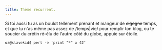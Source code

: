 ```yaml
---
title: Thème récurrent.
---
```


Si toi aussi tu as un boulot tellement prenant et mangeur de <s>cigogne</s>
temps, et que tu n'as même pas assez de /temps|vie/ pour remplir ton blog, ou
te soucier du crétin ré-élu de l'autre côté du globe, appuie sur étoile.

`oz@slavekid$ perl -e 'print "*" x 42'`

